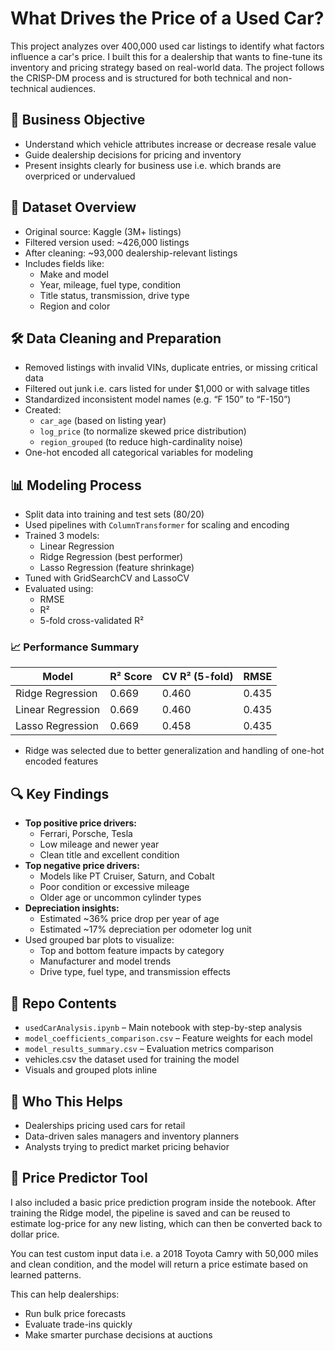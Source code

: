 # What Drives the Price of a Used Car?

This project analyzes over 400,000 used car listings to identify what factors influence a car's price. I built this for a dealership that wants to fine-tune its inventory and pricing strategy based on real-world data. The project follows the CRISP-DM process and is structured for both technical and non-technical audiences.

## 🧠 Business Objective

- Understand which vehicle attributes increase or decrease resale value
- Guide dealership decisions for pricing and inventory
- Present insights clearly for business use i.e. which brands are overpriced or undervalued

## 📁 Dataset Overview

- Original source: Kaggle (3M+ listings)
- Filtered version used: ~426,000 listings
- After cleaning: ~93,000 dealership-relevant listings
- Includes fields like:
  - Make and model
  - Year, mileage, fuel type, condition
  - Title status, transmission, drive type
  - Region and color

## 🛠️ Data Cleaning and Preparation

- Removed listings with invalid VINs, duplicate entries, or missing critical data
- Filtered out junk i.e. cars listed for under $1,000 or with salvage titles
- Standardized inconsistent model names (e.g. “F 150” to “F-150”)
- Created:
  - `car_age` (based on listing year)
  - `log_price` (to normalize skewed price distribution)
  - `region_grouped` (to reduce high-cardinality noise)
- One-hot encoded all categorical variables for modeling

## 📊 Modeling Process

- Split data into training and test sets (80/20)
- Used pipelines with `ColumnTransformer` for scaling and encoding
- Trained 3 models:
  - Linear Regression
  - Ridge Regression (best performer)
  - Lasso Regression (feature shrinkage)
- Tuned with GridSearchCV and LassoCV
- Evaluated using:
  - RMSE
  - R²
  - 5-fold cross-validated R²

### 📈 Performance Summary

| Model              | R² Score | CV R² (5-fold) | RMSE  |
|--------------------|----------|----------------|-------|
| Ridge Regression   | 0.669    | 0.460          | 0.435 |
| Linear Regression  | 0.669    | 0.460          | 0.435 |
| Lasso Regression   | 0.669    | 0.458          | 0.435 |

- Ridge was selected due to better generalization and handling of one-hot encoded features

## 🔍 Key Findings

- **Top positive price drivers:**
  - Ferrari, Porsche, Tesla
  - Low mileage and newer year
  - Clean title and excellent condition
- **Top negative price drivers:**
  - Models like PT Cruiser, Saturn, and Cobalt
  - Poor condition or excessive mileage
  - Older age or uncommon cylinder types
- **Depreciation insights:**
  - Estimated ~36% price drop per year of age
  - Estimated ~17% depreciation per odometer log unit
- Used grouped bar plots to visualize:
  - Top and bottom feature impacts by category
  - Manufacturer and model trends
  - Drive type, fuel type, and transmission effects

## 📂 Repo Contents

- `usedCarAnalysis.ipynb` – Main notebook with step-by-step analysis
- `model_coefficients_comparison.csv` – Feature weights for each model
- `model_results_summary.csv` – Evaluation metrics comparison
- vehicles.csv the dataset used for training the model
- Visuals and grouped plots inline

## 🚙 Who This Helps

- Dealerships pricing used cars for retail
- Data-driven sales managers and inventory planners
- Analysts trying to predict market pricing behavior

## 🧪 Price Predictor Tool

I also included a basic price prediction program inside the notebook. After training the Ridge model, the pipeline is saved and can be reused to estimate log-price for any new listing, which can then be converted back to dollar price.

You can test custom input data i.e. a 2018 Toyota Camry with 50,000 miles and clean condition, and the model will return a price estimate based on learned patterns.

This can help dealerships:
- Run bulk price forecasts
- Evaluate trade-ins quickly
- Make smarter purchase decisions at auctions
